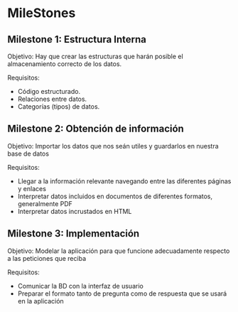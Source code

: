 # MileStones

## Milestone 1: Estructura Interna 
Objetivo:
Hay que crear las estructuras que harán posible el almacenamiento correcto de los datos.

Requisitos:
- Código estructurado.
- Relaciones entre datos.
- Categorías (tipos) de datos.

## Milestone 2: Obtención de información
Objetivo:
Importar los datos que nos seán utiles y guardarlos en nuestra base de datos

Requisitos:
 - Llegar a la información relevante navegando entre las diferentes páginas y enlaces
 - Interpretar datos incluidos en documentos de diferentes formatos, generalmente PDF
 - Interpretar datos incrustados en HTML

## Milestone 3: Implementación
Objetivo: 
Modelar la aplicación para que funcione adecuadamente respecto a las peticiones que reciba

Requisitos:
 - Comunicar la BD con la interfaz de usuario
 - Preparar el formato tanto de pregunta como de respuesta que se usará en la aplicación
